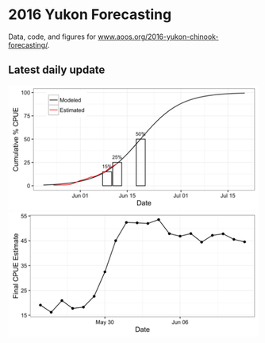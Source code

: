 # 2016 Yukon Forecasting

Data, code, and figures for www.aoos.org/2016-yukon-chinook-forecasting/.

## Latest daily update

![Latest daily forecast](daily_forecast/daily_forecast.png)
![Latest final CPUE time series](daily_forecast/final_cpue.png)
